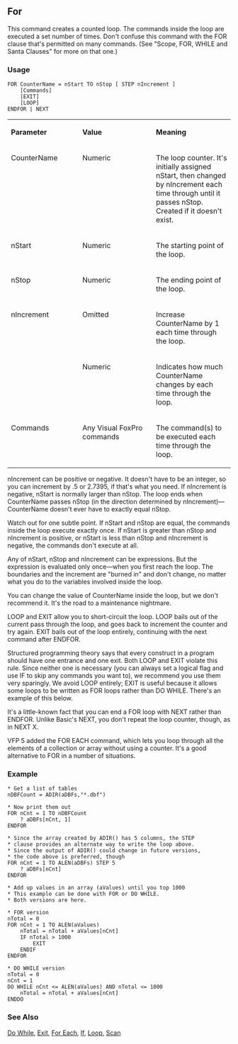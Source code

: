 ## For

This command creates a counted loop. The commands inside the loop are executed a set number of times. Don't confuse this command with the FOR clause that's permitted on many commands. (See "Scope, FOR, WHILE and Santa Clauses" for more on that one.)

### Usage

```foxpro
FOR CounterName = nStart TO nStop [ STEP nIncrement ]
    [Commands]
    [EXIT]
    [LOOP]
ENDFOR | NEXT
```
<table>
<tr>
  <td width="32%" valign="top">
  <p><b>Parameter</b></p>
  </td>
  <td width=23% valign=top>
  <p><b>Value</b></p>
  </td>
  <td width=45% valign=top>
  <p><b>Meaning</b></p>
  </td>
 </tr>
<tr>
  <td width="32%" valign="top">
  <p>CounterName</p>
  </td>
  <td width=23% valign=top>
  <p>Numeric</p>
  </td>
  <td width=45% valign=top>
  <p>The loop counter. It's initially assigned nStart, then changed by nIncrement each time through until it passes nStop. Created if it doesn't exist.</p>
  </td>
 </tr>
<tr>
  <td width="32%" valign="top">
  <p>nStart</p>
  </td>
  <td width=23% valign=top>
  <p>Numeric</p>
  </td>
  <td width=45% valign=top>
  <p>The starting point of the loop.</p>
  </td>
 </tr>
<tr>
  <td width="32%" valign="top">
  <p>nStop</p>
  </td>
  <td width=23% valign=top>
  <p>Numeric</p>
  </td>
  <td width=45% valign=top>
  <p>The ending point of the loop.</p>
  </td>
 </tr>
<tr>
  <td width=32% rowspan=2 valign=top>
  <p>nIncrement</p>
  </td>
  <td width=23% valign=top>
  <p>Omitted</p>
  </td>
  <td width=45% valign=top>
  <p>Increase CounterName by 1 each time through the loop.</p>
  </td>
 </tr>
<tr>
  <td width=33% valign=top>
  <p>Numeric</p>
  </td>
  <td width=67% valign=top>
  <p>Indicates how much CounterName changes by each time through the loop.</p>
  </td>
 </tr>
<tr>
  <td width="32%" valign="top">
  <p>Commands</p>
  </td>
  <td width=23% valign=top>
  <p>Any Visual FoxPro commands</p>
  </td>
  <td width=45% valign=top>
  <p>The command(s) to be executed each time through the loop. </p>
  </td>
 </tr>
</table>

nIncrement can be positive or negative. It doesn't have to be an integer, so you can increment by .5 or 2.7395, if that's what you need. If nIncrement is negative, nStart is normally larger than nStop. The loop ends when CounterName passes nStop (in the direction determined by nIncrement)&mdash;CounterName doesn't ever have to exactly equal nStop.

Watch out for one subtle point. If nStart and nStop are equal, the commands inside the loop execute exactly once. If nStart is greater than nStop and nIncrement is positive, or nStart is less than nStop and nIncrement is negative, the commands don't execute at all.

Any of nStart, nStop and nIncrement can be expressions. But the expression is evaluated only once&mdash;when you first reach the loop. The boundaries and the increment are "burned in" and don't change, no matter what you do to the variables involved inside the loop.

You can change the value of CounterName inside the loop, but we don't recommend it. It's the road to a maintenance nightmare.

LOOP and EXIT allow you to short-circuit the loop. LOOP bails out of the current pass through the loop, and goes back to increment the counter and try again. EXIT bails out of the loop entirely, continuing with the next command after ENDFOR. 

Structured programming theory says that every construct in a program should have one entrance and one exit. Both LOOP and EXIT violate this rule. Since neither one is necessary (you can always set a logical flag and use IF to skip any commands you want to), we recommend you use them very sparingly. We avoid LOOP entirely; EXIT is useful because it allows some loops to be written as FOR loops rather than DO WHILE. There's an example of this below.

It's a little-known fact that you can end a FOR loop with NEXT rather than ENDFOR. Unlike Basic's NEXT, you don't repeat the loop counter, though, as in NEXT X.

VFP 5 added the FOR EACH command, which lets you loop through all the elements of a collection or array without using a counter. It's a good alternative to FOR in a number of situations.

### Example

```foxpro
* Get a list of tables
nDBFCount = ADIR(aDBFs,"*.dbf")

* Now print them out
FOR nCnt = 1 TO nDBFCount
    ? aDBFs[nCnt, 1]
ENDFOR

* Since the array created by ADIR() has 5 columns, the STEP
* clause provides an alternate way to write the loop above.
* Since the output of ADIR() could change in future versions,
* the code above is preferred, though
FOR nCnt = 1 TO ALEN(aDBFs) STEP 5
    ? aDBFs[nCnt]
ENDFOR

* Add up values in an array (aValues) until you top 1000
* This example can be done with FOR or DO WHILE.
* Both versions are here.

* FOR version
nTotal = 0
FOR nCnt = 1 TO ALEN(aValues)
    nTotal = nTotal + aValues[nCnt]
    IF nTotal > 1000
        EXIT
    ENDIF
ENDFOR

* DO WHILE version
nTotal = 0
nCnt = 1
DO WHILE nCnt <= ALEN(aValues) AND nTotal <= 1000
    nTotal = nTotal + aValues[nCnt]
ENDDO
```
### See Also

[Do While](s4g252.md), [Exit](s4g253.md), [For Each](s4g688.md), [If](s4g255.md), [Loop](s4g298.md), [Scan](s4g256.md)